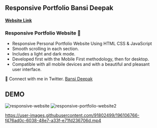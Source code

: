 ## Responsive Portfolio Bansi Deepak

#### [Website Link](https://responsive-portfolio-bansideepak.netlify.app/)

### Responsive Portfolio Website 💙 

- Responsive Personal Portfolio Website Using HTML CSS & JavaScript
- Smooth scrolling in each section.
- Includes a light and dark mode.
- Developed first with the Mobile First methodology, then for desktop.
- Compatible with all mobile devices and with a beautiful and pleasant user interface.

💙 Connect with me in Twitter. [Bansi Deepak](https://twitter.com/mr_screwlooze) 

## DEMO


![responsive-website](https://user-images.githubusercontent.com/91802499/196034844-67816083-83f7-428e-a615-bb56476cecc4.png)
![responsive-portfolio-website2](https://user-images.githubusercontent.com/91802499/196034846-f45e802e-a6e9-4289-ba26-3cf3af9c0240.png)



https://user-images.githubusercontent.com/91802499/196106766-f476ad0c-6038-48e7-a33f-e71fd236706d.mp4

